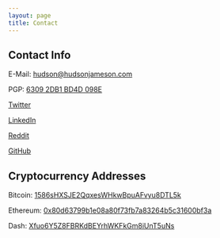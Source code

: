 ```yaml
---
layout: page
title: Contact
---
```


## Contact Info

E-Mail: [hudson@hudsonjameson.com](mailto:hudson@hudsonjameson.com)

PGP: [6309 2DB1 BD4D 098E](http://www.keybase.io/souptacular)

[Twitter](https://twitter.com/hudsonjameson)

[LinkedIn](https://www.linkedin.com/in/hudsonjameson)

[Reddit](https://www.reddit.com/user/Souptacular/)

[GitHub](https://github.com/Souptacular)

## Cryptocurrency Addresses

Bitcoin: [1586sHXSJE2QqxesWHkwBpuAFvyu8DTL5k](https://blockchain.info/address/1586sHXSJE2QqxesWHkwBpuAFvyu8DTL5k)

Ethereum: [0x80d63799b1e08a80f73fb7a83264b5c31600bf3a](https://etherscan.io/address/0x80d63799b1e08a80f73fb7a83264b5c31600bf3a)

Dash: [Xfuo6Y5Z8FBRKdBEYrhWKFkGm8iUnT5uNs](https://explorer.dash.org/address/Xfuo6Y5Z8FBRKdBEYrhWKFkGm8iUnT5uNs)
